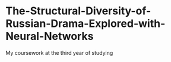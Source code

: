 # The-Structural-Diversity-of-Russian-Drama-Explored-with-Neural-Networks
My coursework at the third year of studying
